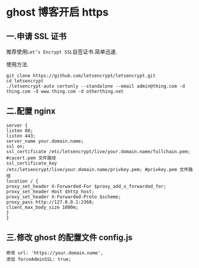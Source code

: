# ghost 博客开启 https
## 一.申请 SSL 证书
  
推荐使用`Let’s Encrypt SSL`自签证书.简单迅速.
  
使用方法.

```
git clone https://github.com/letsencrypt/letsencrypt.git
cd letsencrypt
./letsencrypt-auto certonly --standalone --email admin@thing.com -d thing.com -d www.thing.com -d otherthing.net
```


## 二.配置 nginx

```
server {
listen 80;
listen 443;
server_name your.domain.name;
ssl on;
ssl_certificate /etc/letsencrypt/live/your.domain.name/fullchain.pem; #cacert.pem 文件路径
ssl_certificate_key /etc/letsencrypt/live/your.domain.name/privkey.pem; #privkey.pem 文件路径
location / {
proxy_set_header X-Forwarded-For $proxy_add_x_forwarded_for;
proxy_set_header Host $http_host;
proxy_set_header X-Forwarded-Proto $scheme;
proxy_pass http://127.0.0.1:2368;
client_max_body_size 1000m;
}
}
```


## 三.修改 ghost 的配置文件 config.js

```
修改 url: 'https://your.domain.name',
添加 forceAdminSSL: true;
```




